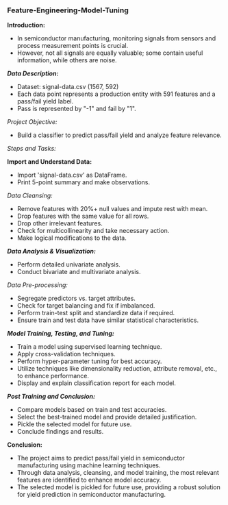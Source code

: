 ### Feature-Engineering-Model-Tuning

**Introduction:**

* In semiconductor manufacturing, monitoring signals from sensors and process measurement points is crucial.
* However, not all signals are equally valuable; some contain useful information, while others are noise.

**_Data Description:_**

* Dataset: signal-data.csv (1567, 592)
* Each data point represents a production entity with 591 features and a pass/fail yield label.
* Pass is represented by "-1" and fail by "1".

_Project Objective:_

* Build a classifier to predict pass/fail yield and analyze feature relevance.

_Steps and Tasks:_

**Import and Understand Data:**

* Import 'signal-data.csv' as DataFrame.
* Print 5-point summary and make observations.

_Data Cleansing:_

* Remove features with 20%+ null values and impute rest with mean.
* Drop features with the same value for all rows.
* Drop other irrelevant features.
* Check for multicollinearity and take necessary action.
* Make logical modifications to the data.


_**Data Analysis & Visualization:**_

* Perform detailed univariate analysis.
* Conduct bivariate and multivariate analysis.

_Data Pre-processing:_

* Segregate predictors vs. target attributes.
* Check for target balancing and fix if imbalanced.
* Perform train-test split and standardize data if required.
* Ensure train and test data have similar statistical characteristics.

_**Model Training, Testing, and Tuning:**_

* Train a model using supervised learning technique.
* Apply cross-validation techniques.
* Perform hyper-parameter tuning for best accuracy.
* Utilize techniques like dimensionality reduction, attribute removal, etc., to enhance performance.
* Display and explain classification report for each model.


_**Post Training and Conclusion:**_

* Compare models based on train and test accuracies.
* Select the best-trained model and provide detailed justification.
* Pickle the selected model for future use.
* Conclude findings and results.

**Conclusion:**

* The project aims to predict pass/fail yield in semiconductor manufacturing using machine learning techniques.
* Through data analysis, cleansing, and model training, the most relevant features are identified to enhance model accuracy.
* The selected model is pickled for future use, providing a robust solution for yield prediction in semiconductor manufacturing.
